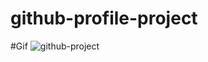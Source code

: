 # github-profile-project

#Gif
![github-project](https://github.com/eliftugull/github-profile-project/assets/140808923/a19cad76-0648-4d85-8c7d-943682f76b35)
